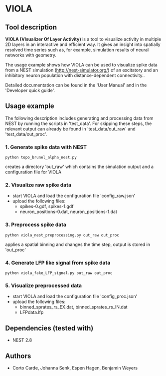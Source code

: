 # VIOLA

## Tool description

**VIOLA (VIsualizer Of Layer Activity)**
is a tool to visualize activity in multiple 2D layers in an interactive and
efficient way. It gives an insight into spatially resolved time series
such as, for example, simulation results of neural networks with geometry.

The usage example shows how VIOLA can be used to visualize spike data from a
NEST simulation (http://nest-simulator.org/) of an excitatory and an
inhibitory neuron population with distance-dependent connectivity..

Detailed documentation can be found in the 'User Manual' and in the 'Developer
quick guide'.

## Usage example
The following description includes generating and processing data from NEST
by running the scripts in 'test_data'. For skipping these steps, the relevant
output can already be found in 'test_data/out_raw' and 'test_data/out_proc'.

### 1. Generate spike data with NEST

    python topo_brunel_alpha_nest.py

creates a directory 'out_raw' which contains the simulation output and a
configuration file for VIOLA

### 2. Visualize raw spike data

- start VIOLA and load the configuration file 'config_raw.json'
- upload the following files:
  - spikes-0.gdf, spikes-1.gdf
  - neuron_positions-0.dat, neuron_positions-1.dat

### 3. Preprocess spike data

    python viola_nest_preprocessing.py out_raw out_proc

applies a spatial binning and changes the time step, output is stored in
'out_proc'

### 4. Generate LFP like signal from spike data

    python viola_fake_LFP_signal.py out_raw out_proc

### 5. Visualize preprocessed data
- start VIOLA and load the configuration file 'config_proc.json'
- upload the following files:
  - binned_sprates_rs_EX.dat, binned_sprates_rs_IN.dat
  - LFPdata.lfp

## Dependencies (tested with)

- NEST 2.8

## Authors

- Corto Carde, Johanna Senk, Espen Hagen, Benjamin Weyers
